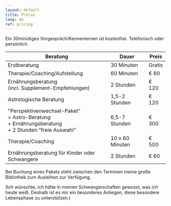 ```yaml
---
layout: default
title: Preise
lang: de
ref: pricing
---
```


Ein 30minütiges Vorgespräch/Kennenlernen ist kostenfrei. Telefonisch
oder persönlich.

 Beratung | Dauer | Preis
----------|-------|-------
Erstberatung | 30 Minuten | Gratis
Therapie/&#8203;Coaching/&#8203;Aufstellung | 60 Minuten | € 60
Ernährungsberatung<br>(incl. Supplement-Empfehlungen) | 2 Stunden | € 120
Astrologische Beratung | 1,5-2 Stunden | € 120
"Perspektivenwechsel-Paket"<br> =&nbsp;Astro-Beratung +&nbsp;Ernährungsberatung<br>+&nbsp;2 Stunden "freie Auswahl" | 6,5-7 Stunden | € 300
Therapie/&#8203;Coaching | 10 x 60 Minuten | € 500
Ernährungsberatung für Kinder oder Schwangere | 2 Stunden | € 60

Bei Buchung eines Pakets steht zwischen den Terminen meine große
Bibliothek zum Ausleihen zur Verfügung.

(Ich wünschte, ich hätte in meinen Schwangerschaften gewusst, was ich
heute weiß. Deshalb ist es mir ein besonderes Anliegen, diese besondere
Lebensphase zu unterstützen.)
